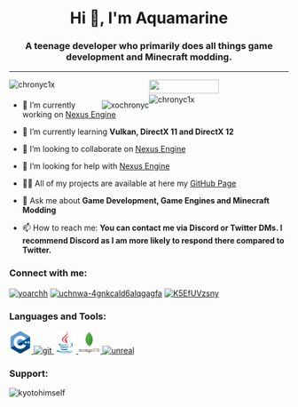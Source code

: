 <h1 align="center">Hi 👋, I'm Aquamarine</h1>
<h3 align="center">A teenage developer who primarily does all things game development and Minecraft modding.</h3>

---

<img width="50%" height="25px" align="right" src="https://i.imgur.com/DkKayja.png">
<img width=50% align="right" src="https://github-readme-stats.vercel.app/api?username=aquamarine1x&show_icons=true&theme=dark&locale=en" alt="chronyc1x">
<img width="50%" height="10px" align="right" src="https://i.imgur.com/DkKayja.png">
<img width=50% align="right" src="https://github-readme-stats.vercel.app/api/top-langs?username=aquamarine1x&show_icons=true&theme=dark&locale=en&layout=compact" alt="chronyc1x">
<img width="50%" height="10px" align="right" src="https://i.imgur.com/DkKayja.png">
<img with=50% align="right" src="https://github-readme-streak-stats.herokuapp.com/?user=aquamarine1x&theme=dark" alt="xochronyc">

- 🔭 I’m currently working on [Nexus Engine](https://github.com/Aquamarine1x/NexusEngine)

- 🌱 I’m currently learning **Vulkan, DirectX 11 and DirectX 12**

- 👯 I’m looking to collaborate on [Nexus Engine](https://github.com/Aquamarine1x/NexusEngine)

- 🤝 I’m looking for help with [Nexus Engine](https://github.com/Aquamarine1x/NexusEngine)

- 👨‍💻 All of my projects are available at here my [GitHub Page](github.com/Aquamarine1x)

- 💬 Ask me about **Game Development, Game Engines and Minecraft Modding**

- 📫 How to reach me: **You can contact me via Discord or Twitter DMs. I recommend Discord as I am more likely to respond there compared to Twitter.**

<h3 align="left">Connect with me:</h3>
<p align="left">
<a href="https://twitter.com/RealAquamarine_" target="blank"><img align="center" src="https://raw.githubusercontent.com/rahuldkjain/github-profile-readme-generator/master/src/images/icons/Social/twitter.svg" alt="yoarchh" height="30" width="40" /></a>
<a href="https://www.youtube.com/channel/UCYj0WR_evkaQkH0daGS1Kjg" target="blank"><img align="center" src="https://raw.githubusercontent.com/rahuldkjain/github-profile-readme-generator/master/src/images/icons/Social/youtube.svg" alt="uchnwa-4gnkcald6alqgagfa" height="30" width="40" /></a>
<a href="https://discord.gg/K5EfUVzsny" target="blank"><img align="center" src="https://raw.githubusercontent.com/rahuldkjain/github-profile-readme-generator/master/src/images/icons/Social/discord.svg" alt="K5EfUVzsny" height="30" width="40" /></a>
</p>

<h3 align="left">Languages and Tools:</h3>
<p align="left"> <a href="https://www.w3schools.com/cpp/" target="_blank" rel="noreferrer"> <img src="https://raw.githubusercontent.com/devicons/devicon/master/icons/cplusplus/cplusplus-original.svg" alt="cplusplus" width="40" height="40"/> </a> <a href="https://git-scm.com/" target="_blank" rel="noreferrer"> <img src="https://www.vectorlogo.zone/logos/git-scm/git-scm-icon.svg" alt="git" width="40" height="40"/> </a> <a href="https://www.java.com" target="_blank" rel="noreferrer"> <img src="https://raw.githubusercontent.com/devicons/devicon/master/icons/java/java-original.svg" alt="java" width="40" height="40"/> </a> <a href="https://www.mongodb.com/" target="_blank" rel="noreferrer"> <img src="https://raw.githubusercontent.com/devicons/devicon/master/icons/mongodb/mongodb-original-wordmark.svg" alt="mongodb" width="40" height="40"/> </a> <a href="https://unrealengine.com/" target="_blank" rel="noreferrer"> <img src="https://raw.githubusercontent.com/kenangundogan/fontisto/036b7eca71aab1bef8e6a0518f7329f13ed62f6b/icons/svg/brand/unreal-engine.svg" alt="unreal" width="40" height="40"/> </a> </p>

<h3 align="left">Support:</h3>
<p><a href="https://ko-fi.com/kyotohimself"> <img align="left" src="https://cdn.ko-fi.com/cdn/kofi3.png?v=3" height="50" width="210" alt="kyotohimself" /></a></p><br><br>

